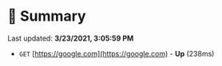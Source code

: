 # 📖 Summary
Last updated: **3/23/2021, 3:05:59 PM**

- `GET` [https://google.com](https://google.com) - **Up** (238ms)

